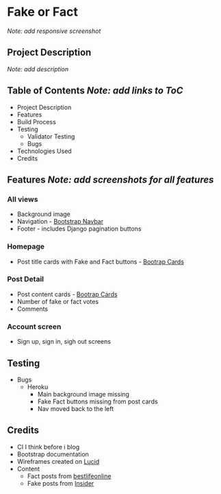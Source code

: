 # Fake or Fact
_Note: add responsive screenshot_

## Project Description
_Note: add description_

## Table of Contents _Note: add links to ToC_
-   Project Description
-   Features
-   Build Process
-   Testing
    -   Validator Testing
    -   Bugs
-   Technologies Used
-   Credits 

## Features _Note: add screenshots for all features_
### All views
-   Background image
-   Navigation - [Bootstrap Navbar](https://getbootstrap.com/docs/5.2/components/navbar/)
-   Footer - includes Django pagination buttons

### Homepage
-   Post title cards with Fake and Fact buttons - [Bootrap Cards](https://getbootstrap.com/docs/5.2/components/card/)


### Post Detail
-   Post content cards - [Bootrap Cards](https://getbootstrap.com/docs/5.2/components/card/)
-   Number of fake or fact votes
-   Comments

### Account screen
-   Sign up, sign in, sigh out screens

## Testing
-   Bugs
    -   Heroku
        -   Main background image missing
        -   Fake Fact buttons missing from post cards
        -   Nav moved back to the left




## Credits
-   CI I think before i blog 
-   Bootstrap documentation
-   Wireframes created on [Lucid](https://lucid.app/)
-   Content
    -   Fact posts from [bestlifeonline](https://bestlifeonline.com/common-myths/)
    -   Fake posts from [Insider](https://www.insider.com/true-facts-that-sound-fake-2017-8#the-guinness-book-of-world-records-was-created-to-settle-bar-arguments-4)
